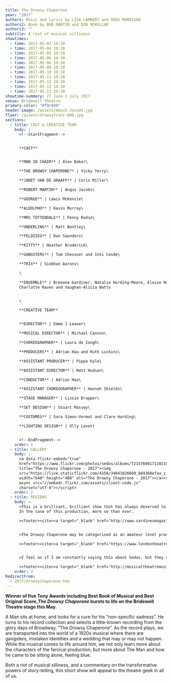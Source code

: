```yaml
---
title: The Drowsy Chaperone
year: "2017"
authors: Music and lyrics by LISA LAMBERT and GREG MORRISON
authors2: Book by BOB MARTIN and DON MCKELLAR
authors3: ""
subtitle: A riot of musical silliness
showtimes:
  - time: 2017-05-03 19:30
  - time: 2017-05-04 19:30
  - time: 2017-05-05 19:30
  - time: 2017-05-06 14:30
  - time: 2017-05-06 19:30
  - time: 2017-05-09 19:30
  - time: 2017-05-10 19:30
  - time: 2017-05-11 19:30
  - time: 2017-05-12 19:30
  - time: 2017-05-13 14:30
  - time: 2017-05-13 19:30
showtime-summary: 27 June-1 July 2017
venue: Bridewell Theatre
primary-color: "#f9c848"
header-image: /assets/About-JoinUs.jpg
flyer: /assets/drowsyfront-800.jpg
sections:
  - title: CAST & CREATIVE TEAM
    body: |-
      <!--StartFragment-->


      **CAST**


      **MAN IN CHAIR** | Alex Baker\

      **THE DROWSY CHAPERONE** | Vicky Terry\

      **JANET VAN DE GRAAFF** | Corin Miller\

      **ROBERT MARTIN** | Angus Jacobs\

      **GEORGE** | Lewis McKenzie\

      **ALDOLPHO** | Kevin Murray\

      **MRS TOTTENDALE** | Penny Rodie\

      **UNDERLING** | Matt Bentley\

      **FELDZIEG** | Dan Saunders\

      **KITTY** | Heather Broderick\

      **GANGSTERS** | Tom Chesover and Inti Conde\

      **TRIX** | Siobhan Aarons\

      \

      **ENSEMBLE** | Breeana Gardiner, Natalie Harding-Moore, Eloise Horton,
      Charlotte Raven and Vaughan-Alicia Watts


      \

      **CREATIVE TEAM**


      **DIRECTOR** | Emma J Leaver\

      **MUSICAL DIRECTOR** | Michael Cannon\

      **CHOREOGRAPHER** | Laura de Iongh\

      **PRODUCERS** | Adrian Hau and Ruth Luckins\

      **ASSISTANT PRODUCER** | Pippa Kyle\

      **ASSISTANT DIRECTOR** | Matt Hudson\

      **CONDUCTOR** | Adrian Hau\

      **ASSISTANT CHOREOGRAPHER** | Hannah Shields\

      **STAGE MANAGER** | Lizzie Drapper\

      **SET DESIGN** | Stuart Massey\

      **COSTUMES** | Sara Simon-Vermot and Clare Harding\

      **LIGHTING DESIGN** | Olly Levett


      <!--EndFragment-->
    order: 1
  - title: GALLERY
    body: |-
      <a data-flickr-embed="true"
      href="https://www.flickr.com/photos/sedos/albums/72157680171102106"
      title="The Drowsy Chaperone - 2017"><img
      src="https://live.staticflickr.com/4156/34041026660_8d4368efaa_z.jpg"
      width="640" height="480" alt="The Drowsy Chaperone - 2017"></a><script
      async src="//embedr.flickr.com/assets/client-code.js"
      charset="utf-8"></script>
    order: 2
  - title: REVIEWS
    body: >-
      >This is a brilliant, brilliant show that has always deserved to be seen.
      In the case of this production, more so than ever.

      ><footer><cite><a target="_blank" href='http://www.sardinesmagazine.co.uk/reviews/review.php?REVIEW-Sedos-The%20Drowsy%20Chaperone&reviewsID=2838'>The Drowsy Chaperone, 2017, Sardines</a></cite></footer>


      >The Drowsy Chaperone may be categorised as an amateur level production, but it didn’t show. The quality of this production was fantastic and truly entertaining.

      ><footer><cite><a target="_blank" href='https://www.londontheatre1.com/reviews/review-the-drowsy-chaperone-bridewell-theatre/'>The Drowsy Chaperone, 2017, London Theatre 1</a></cite></footer>


      >I feel as if I am constantly saying this about Sedos, but they really have got amateur theatre right and the Drowsy Chaperone is yet another example of this.

      ><footer><cite><a target="_blank" href='http://musicaltheatremusings.co.uk/drowsy-chaperone-sedos'>The Drowsy Chaperone, 2017, Musical Theatre Musings</a></cite></footer>
    order: 3
RedirectFrom:
  - 2017/drowsychaperone.htm
---
```

**Winner of five Tony Awards including Best Book of Musical and Best Original Score,*The Drowsy Chaperone* bursts to life on the Bridewell Theatre stage this May.**

A Man sits at home, and looks for a cure for his “non-specific sadness”. He turns to his record collection and selects a little-known recording from the glory days of Broadway, “The Drowsy Chaperone”. As the record plays, we are transported into the world of a 1920s musical where there are gangsters, mistaken identities and a wedding that may or may not happen. While the musical comes to life around him, we not only learn more about the characters of the farcical production, but more about The Man and how he came to be sitting alone, feeling blue.

Both a riot of musical silliness, and a commentary on the transformative powers of story-telling, this short show will appeal to the theatre geek in all of us.